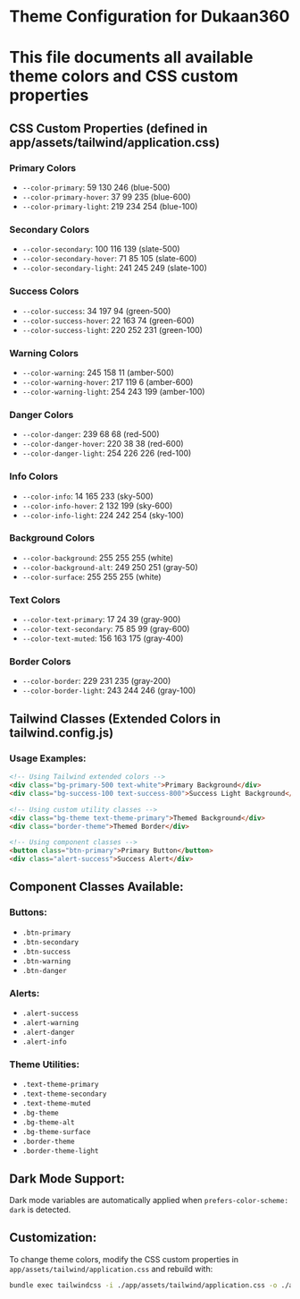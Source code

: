 # Theme Configuration for Dukaan360
# This file documents all available theme colors and CSS custom properties

## CSS Custom Properties (defined in app/assets/tailwind/application.css)

### Primary Colors
- `--color-primary`: 59 130 246 (blue-500)
- `--color-primary-hover`: 37 99 235 (blue-600)  
- `--color-primary-light`: 219 234 254 (blue-100)

### Secondary Colors
- `--color-secondary`: 100 116 139 (slate-500)
- `--color-secondary-hover`: 71 85 105 (slate-600)
- `--color-secondary-light`: 241 245 249 (slate-100)

### Success Colors
- `--color-success`: 34 197 94 (green-500)
- `--color-success-hover`: 22 163 74 (green-600)
- `--color-success-light`: 220 252 231 (green-100)

### Warning Colors
- `--color-warning`: 245 158 11 (amber-500)
- `--color-warning-hover`: 217 119 6 (amber-600)
- `--color-warning-light`: 254 243 199 (amber-100)

### Danger Colors
- `--color-danger`: 239 68 68 (red-500)
- `--color-danger-hover`: 220 38 38 (red-600)
- `--color-danger-light`: 254 226 226 (red-100)

### Info Colors
- `--color-info`: 14 165 233 (sky-500)
- `--color-info-hover`: 2 132 199 (sky-600)
- `--color-info-light`: 224 242 254 (sky-100)

### Background Colors
- `--color-background`: 255 255 255 (white)
- `--color-background-alt`: 249 250 251 (gray-50)
- `--color-surface`: 255 255 255 (white)

### Text Colors
- `--color-text-primary`: 17 24 39 (gray-900)
- `--color-text-secondary`: 75 85 99 (gray-600)
- `--color-text-muted`: 156 163 175 (gray-400)

### Border Colors
- `--color-border`: 229 231 235 (gray-200)
- `--color-border-light`: 243 244 246 (gray-100)

## Tailwind Classes (Extended Colors in tailwind.config.js)

### Usage Examples:
```html
<!-- Using Tailwind extended colors -->
<div class="bg-primary-500 text-white">Primary Background</div>
<div class="bg-success-100 text-success-800">Success Light Background</div>

<!-- Using custom utility classes -->
<div class="bg-theme text-theme-primary">Themed Background</div>
<div class="border-theme">Themed Border</div>

<!-- Using component classes -->
<button class="btn-primary">Primary Button</button>
<div class="alert-success">Success Alert</div>
```

## Component Classes Available:

### Buttons:
- `.btn-primary`
- `.btn-secondary`
- `.btn-success`
- `.btn-warning`
- `.btn-danger`

### Alerts:
- `.alert-success`
- `.alert-warning`
- `.alert-danger`
- `.alert-info`

### Theme Utilities:
- `.text-theme-primary`
- `.text-theme-secondary`
- `.text-theme-muted`
- `.bg-theme`
- `.bg-theme-alt`
- `.bg-theme-surface`
- `.border-theme`
- `.border-theme-light`

## Dark Mode Support:
Dark mode variables are automatically applied when `prefers-color-scheme: dark` is detected.

## Customization:
To change theme colors, modify the CSS custom properties in `app/assets/tailwind/application.css` and rebuild with:
```bash
bundle exec tailwindcss -i ./app/assets/tailwind/application.css -o ./app/assets/builds/tailwind.css --config tailwind.config.js
```
